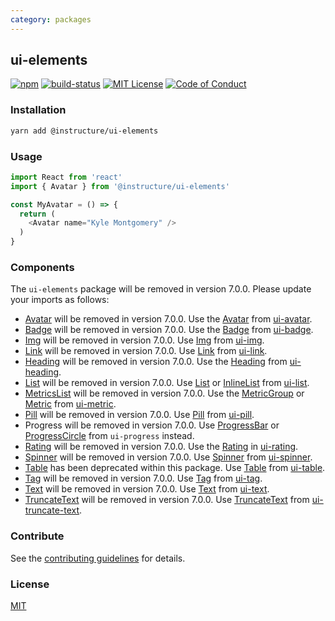 ```yaml
---
category: packages
---
```


## ui-elements

[![npm][npm]][npm-url]
[![build-status][build-status]][build-status-url]
[![MIT License][license-badge]][LICENSE]
[![Code of Conduct][coc-badge]][coc]


### Installation

```sh
yarn add @instructure/ui-elements
```

### Usage

```js
import React from 'react'
import { Avatar } from '@instructure/ui-elements'

const MyAvatar = () => {
  return (
    <Avatar name="Kyle Montgomery" />
  )
}
```

### Components
The `ui-elements` package will be removed in version 7.0.0. Please update your imports as follows:
- [Avatar](#DeprecatedAvatar) will be removed in version 7.0.0. Use the [Avatar](#Avatar) from [ui-avatar](#ui-avatar).
- [Badge](#DeprecatedBadge) will be removed in version 7.0.0. Use the [Badge](#Badge) from [ui-badge](#ui-badge).
- [Img](#DeprecatedImg) will be removed in version 7.0.0. Use [Img](#Img) from [ui-img](#ui-img).
- [Link](#DeprecatedLink) will be removed in version 7.0.0. Use [Link](#Link) from [ui-link](#ui-link).
- [Heading](#DeprecatedHeading) will be removed in version 7.0.0. Use the [Heading](#Heading) from [ui-heading](#ui-heading).
- [List](#DeprecatedList) will be removed in version 7.0.0. Use [List](#List) or [InlineList](#InlineList) from [ui-list](#ui-list).
- [MetricsList](#DeprecatedMetricsList) will be removed in version 7.0.0. Use the [MetricGroup](#MetricGroup) or [Metric](#Metric) from [ui-metric](#ui-metric).
- [Pill](#DeprecatedPill) will be removed in version 7.0.0. Use [Pill](#Pill) from [ui-pill](#ui-pill).
- Progress will be removed in version 7.0.0. Use [ProgressBar](#ProgressBar) or [ProgressCircle](#ProgressCircle) from `ui-progress` instead.
- [Rating](#DeprecatedRating) will be removed in version 7.0.0. Use the [Rating](#Rating) in [ui-rating](#ui-rating).
- [Spinner](#DeprecatedSpinner) will be removed in version 7.0.0. Use [Spinner](#Spinner) from [ui-spinner](#ui-spinner).
- [Table](#DeprecatedTable) has been deprecated within this package. Use [Table](#Table) from [ui-table](#ui-table).
- [Tag](#DeprecatedTag) will be removed in version 7.0.0. Use [Tag](#Tag) from [ui-tag](#ui-tag).
- [Text](#DeprecatedText) will be removed in version 7.0.0. Use [Text](#Text) from [ui-text](#ui-text).
- [TruncateText](#DeprecatedTruncateText) will be removed in version 7.0.0. Use [TruncateText](#TruncateText) from [ui-truncate-text](#ui-truncate-text).


### Contribute

See the [contributing guidelines](#contributing) for details.

### License

[MIT](LICENSE)

[npm]: https://img.shields.io/npm/v/@instructure/ui-elements.svg
[npm-url]: https://npmjs.com/package/@instructure/ui-elements

[build-status]: https://travis-ci.org/instructure/instructure-ui.svg?branch=master
[build-status-url]: https://travis-ci.org/instructure/instructure-ui "Travis CI"

[license-badge]: https://img.shields.io/npm/l/instructure-ui.svg?style=flat-square
[license]: https://github.com/instructure/instructure-ui/blob/master/LICENSE

[coc-badge]: https://img.shields.io/badge/code%20of-conduct-ff69b4.svg?style=flat-square
[coc]: https://github.com/instructure/instructure-ui/blob/master/CODE_OF_CONDUCT.md
